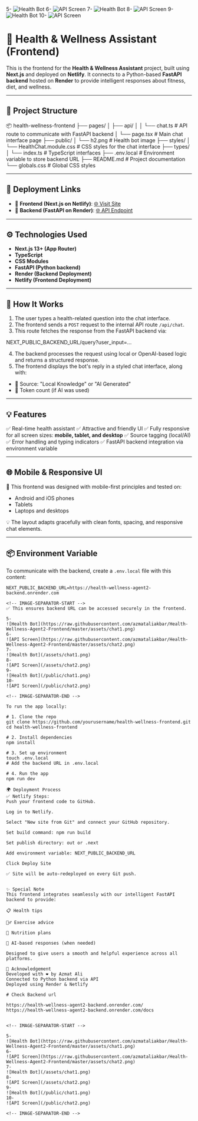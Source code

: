 5-
![Health Bot](https://raw.githubusercontent.com/azmataliakbar/Health-Wellness-Agent2-Frontend/master/assets/chat1.png)
6-
![API Screen](https://raw.githubusercontent.com/azmataliakbar/Health-Wellness-Agent2-Frontend/master/assets/chat2.png)
7-
![Health Bot](/assets/chat1.png)
8-
![API Screen](/assets/chat2.png)
9-
![Health Bot](/public/chat1.png)
10-
![API Screen](/public/chat2.png)



# 🌿 Health & Wellness Assistant (Frontend)

This is the frontend for the **Health & Wellness Assistant** project, built using **Next.js** and deployed on **Netlify**. It connects to a Python-based **FastAPI backend** hosted on **Render** to provide intelligent responses about fitness, diet, and wellness.

---

## 📁 Project Structure
📦 health-wellness-frontend
├── pages/
│ ├── api/
│ │ └── chat.ts # API route to communicate with FastAPI backend
│ └── page.tsx # Main chat interface page
├── public/
│ └── h2.png # Health bot image
├── styles/
│ └── HealthChat.module.css # CSS styles for the chat interface
├── types/
│ └── index.ts # TypeScript interfaces
├── .env.local # Environment variable to store backend URL
├── README.md # Project documentation
└── globals.css # Global CSS styles


---

## 🚀 Deployment Links

- 🔗 **Frontend (Next.js on Netlify)**: [🌐 Visit Site](https://your-netlify-app-url.netlify.app)
- 🔗 **Backend (FastAPI on Render)**: [🌐 API Endpoint](https://health-wellness-agent2-backend.onrender.com)

---

## ⚙️ Technologies Used

- **Next.js 13+ (App Router)**
- **TypeScript**
- **CSS Modules**
- **FastAPI (Python backend)**
- **Render (Backend Deployment)**
- **Netlify (Frontend Deployment)**

---

## 📡 How It Works

1. The user types a health-related question into the chat interface.
2. The frontend sends a `POST` request to the internal API route `/api/chat`.
3. This route fetches the response from the FastAPI backend via:

NEXT_PUBLIC_BACKEND_URL/query?user_input=...

4. The backend processes the request using local or OpenAI-based logic and returns a structured response.
5. The frontend displays the bot's reply in a styled chat interface, along with:
- 🔹 Source: "Local Knowledge" or "AI Generated"
- 🔸 Token count (if AI was used)

---

## 💡 Features

✅ Real-time health assistant
✅ Attractive and friendly UI
✅ Fully responsive for all screen sizes: **mobile, tablet, and desktop**
✅ Source tagging (local/AI)
✅ Error handling and typing indicators
✅ FastAPI backend integration via environment variable

---

## 🌐 Mobile & Responsive UI

📱 This frontend was designed with mobile-first principles and tested on:
- Android and iOS phones
- Tablets
- Laptops and desktops

💡 The layout adapts gracefully with clean fonts, spacing, and responsive chat elements.

---

## 📦 Environment Variable

To communicate with the backend, create a `.env.local` file with this content:

```env
NEXT_PUBLIC_BACKEND_URL=https://health-wellness-agent2-backend.onrender.com

<!-- IMAGE-SEPARATOR-START -->
✅ This ensures backend URL can be accessed securely in the frontend.

5-
![Health Bot](https://raw.githubusercontent.com/azmataliakbar/Health-Wellness-Agent2-Frontend/master/assets/chat1.png)
6-
![API Screen](https://raw.githubusercontent.com/azmataliakbar/Health-Wellness-Agent2-Frontend/master/assets/chat2.png)
7-
![Health Bot](/assets/chat1.png)
8-
![API Screen](/assets/chat2.png)
9-
![Health Bot](/public/chat1.png)
10-
![API Screen](/public/chat2.png)

<!-- IMAGE-SEPARATOR-END -->

To run the app locally:

# 1. Clone the repo
git clone https://github.com/yourusername/health-wellness-frontend.git
cd health-wellness-frontend

# 2. Install dependencies
npm install

# 3. Set up environment
touch .env.local
# Add the backend URL in .env.local

# 4. Run the app
npm run dev

🌍 Deployment Process
✅ Netlify Steps:
Push your frontend code to GitHub.

Log in to Netlify.

Select "New site from Git" and connect your GitHub repository.

Set build command: npm run build

Set publish directory: out or .next

Add environment variable: NEXT_PUBLIC_BACKEND_URL

Click Deploy Site

✅ Site will be auto-redeployed on every Git push.


✨ Special Note
This frontend integrates seamlessly with our intelligent FastAPI backend to provide:

📋 Health tips

🏃‍♂️ Exercise advice

🥗 Nutrition plans

🤖 AI-based responses (when needed)

Designed to give users a smooth and helpful experience across all platforms.

🙏 Acknowledgement
Developed with ❤️ by Azmat Ali
Connected to Python backend via API
Deployed using Render & Netlify

# Check Backend url

https://health-wellness-agent2-backend.onrender.com/
https://health-wellness-agent2-backend.onrender.com/docs


<!-- IMAGE-SEPARATOR-START -->

5-
![Health Bot](https://raw.githubusercontent.com/azmataliakbar/Health-Wellness-Agent2-Frontend/master/assets/chat1.png)
6-
![API Screen](https://raw.githubusercontent.com/azmataliakbar/Health-Wellness-Agent2-Frontend/master/assets/chat2.png)
7-
![Health Bot](/assets/chat1.png)
8-
![API Screen](/assets/chat2.png)
9-
![Health Bot](/public/chat1.png)
10-
![API Screen](/public/chat2.png)

<!-- IMAGE-SEPARATOR-END -->